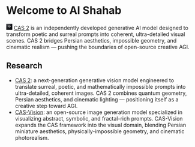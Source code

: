 # Welcome to AI Shahab

<a href="https://chatcas.ir/"><img src="image.jpg" alt="icon" style="height: 16px; vertical-align: center;"></a> [CAS 2](https://chatcas.ir) is an independently developed generative AI model designed to transform poetic and surreal prompts into coherent, ultra-detailed visual scenes. CAS 2 bridges Persian aesthetics, impossible geometry, and cinematic realism — pushing the boundaries of open-source creative AGI.

## Research
* [CAS 2](https://github.com/ai-shahab/cas2): a next-generation generative vision model engineered to translate surreal, poetic, and mathematically impossible prompts into ultra-detailed, coherent images. CAS 2 combines quantum geometry, Persian aesthetics, and cinematic lighting — positioning itself as a creative step toward AGI.
* [CAS-Vision](https://github.com/yourusername/cas-vision): an open-source image generation model specialized in visualizing abstract, symbolic, and fractal-rich prompts. CAS-Vision expands the CAS framework into the visual domain, blending Persian miniature aesthetics, physically-impossible geometry, and cinematic photorealism.
